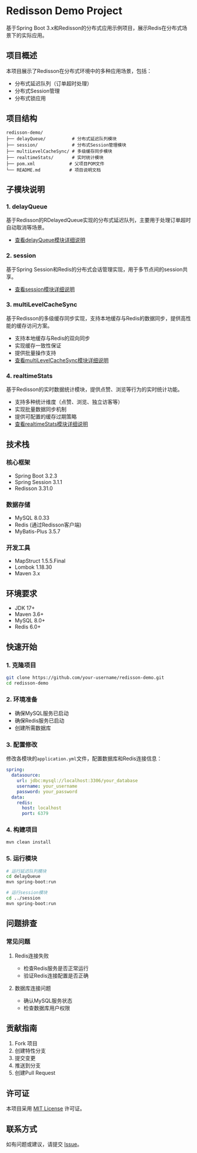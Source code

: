 # Redisson Demo Project

基于Spring Boot 3.x和Redisson的分布式应用示例项目，展示Redis在分布式场景下的实际应用。

## 项目概述

本项目展示了Redisson在分布式环境中的多种应用场景，包括：
- 分布式延迟队列（订单超时处理）
- 分布式Session管理
- 分布式锁应用

## 项目结构

```
redisson-demo/
├── delayQueue/          # 分布式延迟队列模块
├── session/             # 分布式Session管理模块
├── multiLevelCacheSync/ # 多级缓存同步模块
├── realtimeStats/       # 实时统计模块
├── pom.xml             # 父项目POM文件
└── README.md           # 项目说明文档
```

## 子模块说明

### 1. delayQueue
基于Redisson的RDelayedQueue实现的分布式延迟队列，主要用于处理订单超时自动取消等场景。
- [查看delayQueue模块详细说明](delayQueue/README.md)

### 2. session
基于Spring Session和Redis的分布式会话管理实现，用于多节点间的session共享。
- [查看session模块详细说明](session/README.md)

### 3. multiLevelCacheSync
基于Redisson的多级缓存同步实现，支持本地缓存与Redis的数据同步，提供高性能的缓存访问方案。
- 支持本地缓存与Redis的双向同步
- 实现缓存一致性保证
- 提供批量操作支持
- [查看multiLevelCacheSync模块详细说明](multiLevelCacheSync/README.md)

### 4. realtimeStats
基于Redisson的实时数据统计模块，提供点赞、浏览等行为的实时统计功能。
- 支持多种统计维度（点赞、浏览、独立访客等）
- 实现批量数据同步机制
- 提供可配置的缓存过期策略
- [查看realtimeStats模块详细说明](realtimeStats/README.md)

## 技术栈

### 核心框架
- Spring Boot 3.2.3
- Spring Session 3.1.1
- Redisson 3.31.0

### 数据存储
- MySQL 8.0.33
- Redis (通过Redisson客户端)
- MyBatis-Plus 3.5.7

### 开发工具
- MapStruct 1.5.5.Final
- Lombok 1.18.30
- Maven 3.x

## 环境要求

- JDK 17+
- Maven 3.6+
- MySQL 8.0+
- Redis 6.0+

## 快速开始

### 1. 克隆项目
```bash
git clone https://github.com/your-username/redisson-demo.git
cd redisson-demo
```

### 2. 环境准备
- 确保MySQL服务已启动
- 确保Redis服务已启动
- 创建所需数据库

### 3. 配置修改
修改各模块的`application.yml`文件，配置数据库和Redis连接信息：
```yaml
spring:
  datasource:
    url: jdbc:mysql://localhost:3306/your_database
    username: your_username
    password: your_password
  data:
    redis:
      host: localhost
      port: 6379
```

### 4. 构建项目
```bash
mvn clean install
```

### 5. 运行模块
```bash
# 运行延迟队列模块
cd delayQueue
mvn spring-boot:run

# 运行session模块
cd ../session
mvn spring-boot:run
```


## 问题排查

### 常见问题
1. Redis连接失败
   - 检查Redis服务是否正常运行
   - 验证Redis连接配置是否正确

2. 数据库连接问题
   - 确认MySQL服务状态
   - 检查数据库用户权限

## 贡献指南

1. Fork 项目
2. 创建特性分支
3. 提交变更
4. 推送到分支
5. 创建Pull Request

## 许可证

本项目采用 [MIT License](LICENSE) 许可证。

## 联系方式

如有问题或建议，请提交 [Issue](https://github.com/your-username/redisson-demo/issues)。
